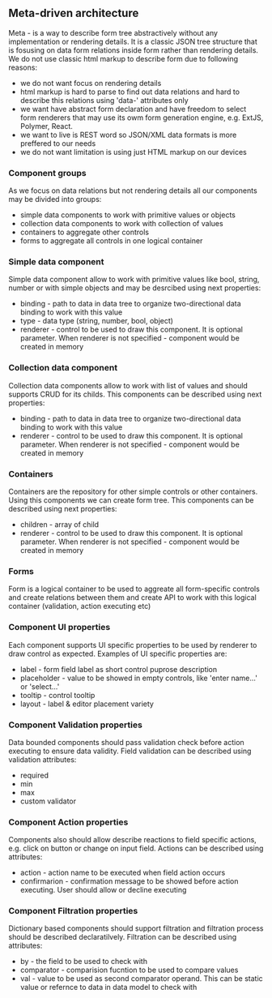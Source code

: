 ## Meta-driven architecture ##

Meta - is a way to describe form tree abstractively without any implementation or rendering details. It is a classic JSON tree structure that is fosusing on data form relations inside form rather than rendering details. We do not use classic html markup to describe form due to following reasons:
- we do not want focus on rendering details
- html markup is hard to parse to find out data relations and hard to describe this relations using 'data-' attributes only
- we want have abstract form declaration and have freedom to select form renderers that may use its owm form generation engine, e.g. ExtJS, Polymer, React.
- we want to live is REST word so JSON/XML data formats is more preffered to our needs
- we do not want limitation is using just HTML markup on our devices

### Component groups ###
As we focus on data relations but not rendering details all our components may be divided into groups:
- simple data components to work with primitive values or objects
- collection data components to work with collection of values
- containers to aggregate other controls
- forms to aggregate all controls in one logical container

### Simple data component ###
Simple data component allow to work with primitive values like bool, string, number or with simple objects and may be desrcibed using next properties:
- binding - path to data in data tree to organize two-directional data binding to work with this value
- type - data type (string, number, bool, object)
- renderer - control to be used to draw this component. It is optional parameter. When renderer is not specified - component would be created in memory

### Collection data component ###
Collection data components allow to work with list of values and should supports CRUD for its childs. This components can be described using next properties:
- binding - path to data in data tree to organize two-directional data binding to work with this value
- renderer - control to be used to draw this component. It is optional parameter. When renderer is not specified - component would be created in memory

### Containers ###
Containers are the repository for other simple controls or other containers. Using this components we can create form tree. This components can be described using next properties:
- children - array of child
- renderer - control to be used to draw this component. It is optional parameter. When renderer is not specified - component would be created in memory

### Forms ###
Form is a logical container to be used to aggreate all form-specific controls and create relations between them and create API to work with this logical container (validation, action executing etc)

### Component UI properties ###
Each component supports UI specific properties to be used by renderer to draw control as expected. Examples of UI specific properties are:
- label - form field label as short control puprose description
- placeholder - value to be showed in empty controls, like 'enter name...' or 'select...'
- tooltip - control tooltip
- layout - label & editor placement variety

### Component Validation properties ###
Data bounded components should pass validation check before action executing to ensure data validity. Field validation can be described using validation attributes:
- required
- min
- max
- custom validator

### Component Action properties ###
Components also should allow describe reactions to field specific actions, e.g. click on button or change on input field. Actions can be described using attributes:
- action - action name to be executed when field action occurs
- confirmarion - confirmation message to be showed before action executing. User should allow or decline executing

### Component Filtration properties ###
Dictionary based components should support filtration and filtration process should be described declaratilvely. Filtration can be described using attributes:
- by - the field to be used to check with
- comparator - comparision fucntion to be used to compare values
- val - value to be used as second comparator operand. This can be static value or refernce to data in data model to check with
